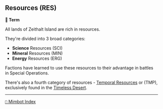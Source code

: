 ## Resources (RES)

**📑 Term**

All lands of Zeithalt Island are rich in resources.

They're divided into 3 broad categories:
- **Science** Resources (SCI)
- **Mineral** Resources (MIN)
- **Energy** Resources (ERG)

Factions have learned to use these resources to their advantage in battles in Special Operations.

There's also a fourth category of resources - [Temporal Resources](<https://zeithalt.github.io/r/temporal_resources.html>) or (TMP), exclusively found in the [Timeless Desert](<https://zeithalt.github.io/r/timeless_desert.html>).
<!---
keywords: sci, min, erg, tmp, science, mineral, energy, temporal
aliases: Science Resources, Mineral Resources, Energy Resources
-->
----------
[`📑` Mimbot Index](<https://zeithalt.github.io/r/#74f0>)